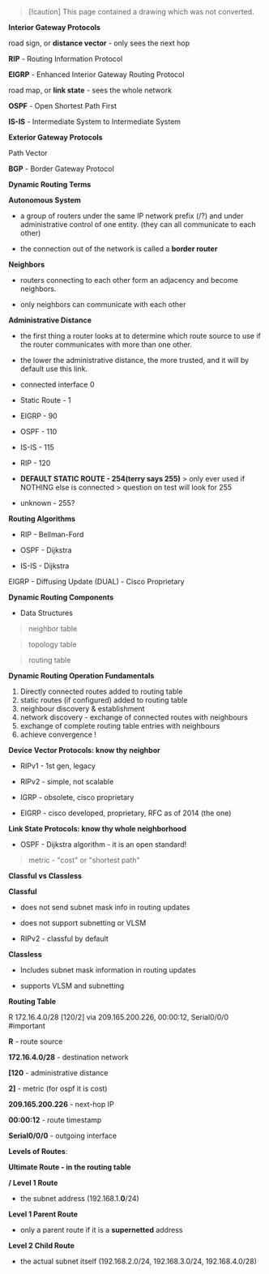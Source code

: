> [!caution] This page contained a drawing which was not converted.   

**Interior Gateway Protocols**

  

road sign, or **distance vector** - only sees the next hop

  

**RIP** - Routing Information Protocol

**EIGRP** - Enhanced Interior Gateway Routing Protocol

  

road map, or **link state** - sees the whole network

  

**OSPF** - Open Shortest Path First

**IS-IS** - Intermediate System to Intermediate System

  

**Exterior Gateway Protocols**

  

Path Vector

  

**BGP** - Border Gateway Protocol

  

**Dynamic Routing Terms**

  

**Autonomous System**

- a group of routers under the same IP network prefix (/?) and under administrative control of one entity. (they can all communicate to each other)

- the connection out of the network is called a **border router**

  

**Neighbors**

- routers connecting to each other form an adjacency and become neighbors.

  

  
  
  
  
  
  
  
  
  

  
  
  
  
  

  

- only neighbors can communicate with each other

  

**Administrative Distance**

- the first thing a router looks at to determine which route source to use if the router communicates with more than one other.

- the lower the administrative distance, the more trusted, and it will by default use this link.

  

- connected interface 0

- Static Route - 1

- EIGRP - 90

- OSPF - 110

- IS-IS - 115

- RIP - 120

- **DEFAULT STATIC ROUTE - 254(terry says 255)** > only ever used if NOTHING else is connected > question on test will look for 255

- unknown - 255?

  

**Routing Algorithms**

- RIP - Bellman-Ford

- OSPF - Dijkstra

- IS-IS - Dijkstra

EIGRP - Diffusing Update (DUAL) - Cisco Proprietary

  

**Dynamic Routing Components**

- Data Structures

> neighbor table

> topology table

> routing table

  

**Dynamic Routing Operation Fundamentals**

1. Directly connected routes added to routing table
2. static routes (if configured) added to routing table
3. neighbour discovery & establishment
4. network discovery - exchange of connected routes with neighbours
5. exchange of complete routing table entries with neighbours
6. achieve convergence !

  

**Device Vector Protocols: know thy neighbor**

- RIPv1 - 1st gen, legacy

- RIPv2 - simple, not scalable

- IGRP - obsolete, cisco proprietary

- EIGRP - cisco developed, proprietary, RFC as of 2014 (the one)

  

**Link State Protocols: know thy whole neighborhood**

- OSPF - Dijkstra algorithm - it is an open standard!

> metric - "cost" or "shortest path"

  

**Classful vs Classless**

  

**Classful**

- does not send subnet mask info in routing updates

- does not support subnetting or VLSM

- RIPv2 - classful by default

  

**Classless**

- Includes subnet mask information in routing updates

- supports VLSM and subnetting

  

**Routing Table**

R 172.16.4.0/28 [120/2] via 209.165.200.226, 00:00:12, Serial0/0/0 #important

  

**R** - route source

**172.16.4.0/28** - destination network

**[120** - administrative distance

**2]** - metric (for ospf it is cost)

**209.165.200.226** - next-hop IP

**00:00:12** - route timestamp

**Serial0/0/0** - outgoing interface

  

**Levels of Routes**:

  

**Ultimate Route - in the routing table**

  

**/ Level 1 Route**

- the subnet address (192.168.1.**0**/24)

  

**Level 1 Parent Route**

- only a parent route if it is a **supernetted** address

  

**Level 2 Child Route**

- the actual subnet itself (192.168.2.0/24, 192.168.3.0/24, 192.168.4.0/28)